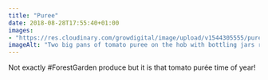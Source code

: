 ```yaml
---
title: "Puree"
date: 2018-08-28T17:55:40+01:00
images: 
- "https://res.cloudinary.com/growdigital/image/upload/v1544305555/puree-44319182471.jpg"
imageAlt: "Two big pans of tomato puree on the hob with bottling jars ready"
---
```


Not exactly #ForestGarden produce but it is that tomato purée time of year!
